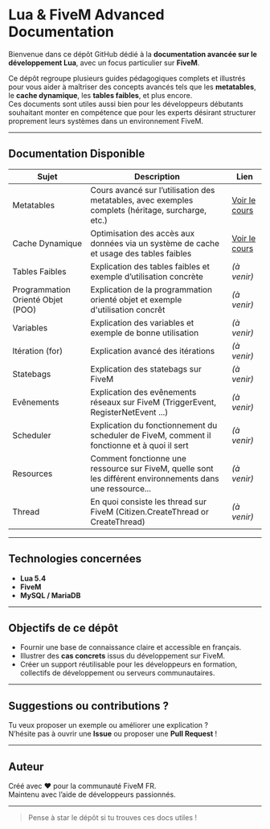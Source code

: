 
# Lua & FiveM Advanced Documentation

Bienvenue dans ce dépôt GitHub dédié à la **documentation avancée sur le développement Lua**, avec un focus particulier sur **FiveM**.

Ce dépôt regroupe plusieurs guides pédagogiques complets et illustrés pour vous aider à maîtriser des concepts avancés tels que les **metatables**, le **cache dynamique**, les **tables faibles**, et plus encore.  
Ces documents sont utiles aussi bien pour les développeurs débutants souhaitant monter en compétence que pour les experts désirant structurer proprement leurs systèmes dans un environnement FiveM.

---

## Documentation Disponible

| Sujet | Description | Lien |
|-------|-------------|------|
| Metatables | Cours avancé sur l’utilisation des metatables, avec exemples complets (héritage, surcharge, etc.) | [Voir le cours](./metatable.md) |
| Cache Dynamique | Optimisation des accès aux données via un système de cache et usage des tables faibles | [Voir le cours](./cache.md) |
| Tables Faibles | Explication des tables faibles et exemple d’utilisation concrète | *(à venir)* |
| Programmation Orienté Objet (POO) | Explication de la programmation orienté objet et exemple d'utilisation concrêt | *(à venir)* |
| Variables | Explication des variables et exemple de bonne utilisation | *(à venir)* |
| Itération (for) | Explication avancé des itérations | *(à venir)* |
| Statebags | Explication des statebags sur FiveM | *(à venir)* |
| Evênements | Explication des evênements réseaux sur FiveM (TriggerEvent, RegisterNetEvent ...) | *(à venir)* |
| Scheduler | Explication du fonctionnement du scheduler de FiveM, comment il fonctionne et à quoi il sert | *(à venir)* |
| Resources | Comment fonctionne une ressource sur FiveM, quelle sont les différent environnements dans une ressource... | *(à venir)* |
| Thread | En quoi consiste les thread sur FiveM (Citizen.CreateThread or CreateThread) | *(à venir)* |

---

## Technologies concernées

- **Lua 5.4**
- **FiveM**
- **MySQL / MariaDB**

---

## Objectifs de ce dépôt

- Fournir une base de connaissance claire et accessible en français.
- Illustrer des **cas concrets** issus du développement sur FiveM.
- Créer un support réutilisable pour les développeurs en formation, collectifs de développement ou serveurs communautaires.

---

## Suggestions ou contributions ?

Tu veux proposer un exemple ou améliorer une explication ?  
N’hésite pas à ouvrir une **Issue** ou proposer une **Pull Request** !

---

## Auteur

Créé avec ❤️ pour la communauté FiveM FR.  
Maintenu avec l’aide de développeurs passionnés.

---

> Pense à star le dépôt si tu trouves ces docs utiles !
